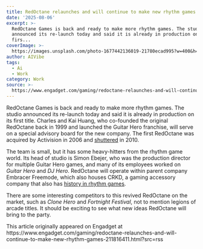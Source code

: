```yaml
---
title: RedOctane relaunches and will continue to make new rhythm games
date: '2025-08-06'
excerpt: >-
  RedOctane Games is back and ready to make more rhythm games. The studio
  announced its re-launch today and said it is already in production on its
  firs...
coverImage: >-
  https://images.unsplash.com/photo-1677442136019-21780ecad995?w=400&h=200&fit=crop&auto=format
author: AIVibe
tags:
  - Ai
  - Work
category: Work
source: >-
  https://www.engadget.com/gaming/redoctane-relaunches-and-will-continue-to-make-new-rhythm-games-211816411.html?src=rss
---
```

<p>RedOctane Games is back and ready to make more rhythm games. The studio announced its re-launch today and said it is already in production on its first title. Charles and Kai Huang, who co-founded the original RedOctane back in 1999 and launched the Guitar Hero franchise, will serve on a special advisory board for the new company. The first RedOctane was acquired by Activision in 2006 and <a data-i13n="cpos:1;pos:1" href="https://www.engadget.com/2010-02-12-activision-shuts-down-redoctane-underground-development.html"><ins>shuttered</ins></a> in 2010.</p>
<p>The team is small, but it has some heavy-hitters from the rhythm game world. Its head of studio is Simon Ebejer, who was the production director for multiple Guitar Hero games, and many of its employees worked on <em>Guitar Hero</em> and <em>DJ Hero</em>. RedOctane will operate within parent company Embracer Freemode, which also houses CRKD, a gaming accessory company that also has <a data-i13n="cpos:2;pos:1" href="https://www.engadget.com/gaming/crkd-teamed-up-with-gibson-to-make-new-guitar-controllers-230204820.html"><ins>history in rhythm games</ins></a>.</p>
<span id="end-legacy-contents"></span><p>There are some interesting competitors to this revived RedOctane on the market, such as <em>Clone Hero</em> and <em>Fortnight Festival</em>, not to mention legions of arcade titles. It should be exciting to see what new ideas RedOctane will bring to the party.</p>This article originally appeared on Engadget at https://www.engadget.com/gaming/redoctane-relaunches-and-will-continue-to-make-new-rhythm-games-211816411.html?src=rss
